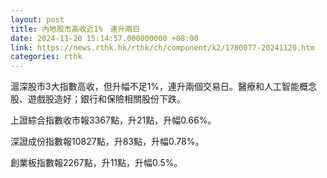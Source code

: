 ```yaml
---
layout: post
title: 內地股市高收近1%　連升兩日
date: 2024-11-20 15:14:57.000000000 +08:00
link: https://news.rthk.hk/rthk/ch/component/k2/1780077-20241120.htm
categories: rthk
---
```


滬深股市3大指數高收，但升幅不足1%，連升兩個交易日。醫療和人工智能概念股、遊戲股造好；銀行和保險相關股份下跌。

上證綜合指數收市報3367點，升21點，升幅0.66%。

深證成份指數報10827點，升83點，升幅0.78%。

創業板指數報2267點，升11點，升幅0.5%。
